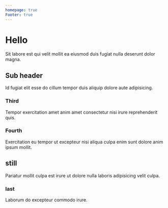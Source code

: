 ```yaml
---
homepage: true
Footer: true
---
```


# Hello
Sit labore est qui velit mollit ea eiusmod duis fugiat nulla deserunt dolor magna.



## Sub header
Id fugiat elit esse do cillum tempor duis aliquip dolore aute adipisicing.

### Third
Tempor exercitation amet anim amet consectetur nisi irure reprehenderit quis.

### Fourth
Exercitation eu tempor ut excepteur nisi aliqua culpa enim sunt dolore anim ipsum mollit.

## still
Pariatur mollit culpa est irure ut dolore nulla laboris adipisicing velit culpa.

### last
Laborum do excepteur commodo irure.